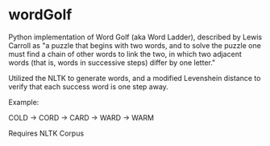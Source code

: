 # wordGolf
Python implementation of Word Golf (aka Word Ladder), described by Lewis Carroll as "a puzzle that begins with two words, and to solve the puzzle one must find a chain of other words to link the two, in which two adjacent words (that is, words in successive steps) differ by one letter."

Utilized the NLTK to generate words, and a modified Levenshein distance to verify that each success word is one step away.

Example:

COLD → CORD → CARD → WARD → WARM

Requires NLTK Corpus
